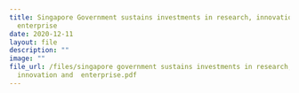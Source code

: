 ```yaml
---
title: Singapore Government sustains investments in research, innovation and
  enterprise
date: 2020-12-11
layout: file
description: ""
image: ""
file_url: /files/singapore government sustains investments in research,
  innovation and  enterprise.pdf
---
```

